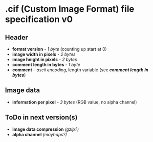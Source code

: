 __.cif (Custom Image Format) file specification v0__
====================================================

Header
------
+ __format version__ - *1 byte* (counting up start at 0) <br>
+ __image width in pixels__ - *2 bytes* <br>
+ __image height in pixels__ - *2 bytes* <br>
+ __comment length in bytes__ - *1 byte* <br>
+ __comment__ - *ascii encoding*, length variable (see *__comment length in bytes__*)

Image data
----------
+ __information per pixel__ - *3 bytes* (RGB value, no alpha channel)

ToDo in next version(s)
-----------------------
+ __image data compression__ *(gzip?)*
+ __alpha channel__ *(mayhaps?)*
